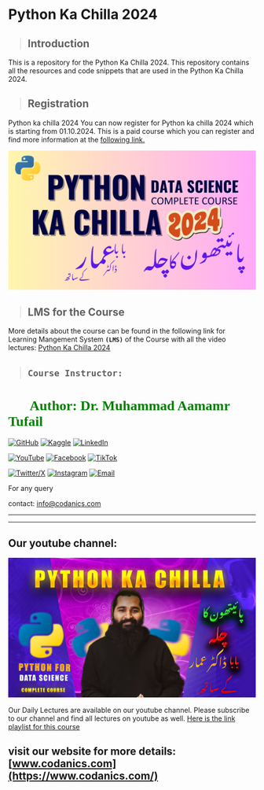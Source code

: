 # Python Ka Chilla 2024

> ## **Introduction**
This is a repository for the Python Ka Chilla 2024. This repository contains all the resources and code snippets that are used in the Python Ka Chilla 2024.

> ## **Registration**
Python ka chilla 2024  You can now register for Python ka chilla 2024 which is starting from 01.10.2024. This is a paid course which you can register and find more information at the [following link.](https://forms.gle/kUU3eZJsFRb7Cn6r8) 

[![Python Ka Chilla 2024](./00_resources/posters/02_poster.png)](https://codanics.com/courses/python-ka-chilla-2024/)

> ## **LMS for the Course**
More details about the course can be found in the following link for Learning Mangement System **`(LMS)`** of the Course with all the video lectures: [Python Ka Chilla 2024](https://codanics.com/courses/python-ka-chilla-2024/)


> ## **`Course Instructor:`**

<h1 style="font-family: 'poppins'; font-weight: bold; color: Green;">👨‍💻Author: Dr. Muhammad Aamamr Tufail</h1>

[![GitHub](https://img.shields.io/badge/GitHub-Profile-blue?style=for-the-badge&logo=github)](https://github.com/AammarTufail) 
[![Kaggle](https://img.shields.io/badge/Kaggle-Profile-blue?style=for-the-badge&logo=kaggle)](https://www.kaggle.com/muhammadaammartufail) 
[![LinkedIn](https://img.shields.io/badge/LinkedIn-Profile-blue?style=for-the-badge&logo=linkedin)](https://www.linkedin.com/in/dr-muhammad-aammar-tufail-02471213b/)  

[![YouTube](https://img.shields.io/badge/YouTube-Profile-red?style=for-the-badge&logo=youtube)](https://www.youtube.com/@codanics) 
[![Facebook](https://img.shields.io/badge/Facebook-Profile-blue?style=for-the-badge&logo=facebook)](https://www.facebook.com/aammar.tufail) 
[![TikTok](https://img.shields.io/badge/TikTok-Profile-black?style=for-the-badge&logo=tiktok)](https://www.tiktok.com/@draammar)  

[![Twitter/X](https://img.shields.io/badge/Twitter-Profile-blue?style=for-the-badge&logo=twitter)](https://twitter.com/aammar_tufail) 
[![Instagram](https://img.shields.io/badge/Instagram-Profile-blue?style=for-the-badge&logo=instagram)](https://www.instagram.com/aammartufail/) 
[![Email](https://img.shields.io/badge/Email-Contact%20Me-red?style=for-the-badge&logo=email)](mailto:aammar@codanics.com)



For any query

contact: info@codanics.com

---
---

## **Our youtube channel:**
[![Youtube](./00_resources/posters/01_poster.png)](https://www.youtube.com/watch?v=NrAyNt7EQ4c&list=PL9XvIvvVL50Gtj1fmwUhUW69e0U-TZZaZ&ab_channel=Codanics)

Our Daily Lectures are available on our youtube channel. Please subscribe to our channel and find all lectures on youtube as well. [Here is the link playlist for this course](https://www.youtube.com/watch?v=NrAyNt7EQ4c&list=PL9XvIvvVL50Gtj1fmwUhUW69e0U-TZZaZ&ab_channel=Codanics)

visit our website for more details:
[www.codanics.com](https://www.codanics.com/)
---